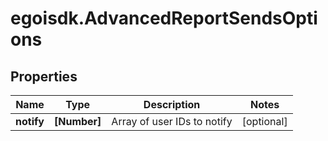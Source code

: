 # egoisdk.AdvancedReportSendsOptions

## Properties

Name | Type | Description | Notes
------------ | ------------- | ------------- | -------------
**notify** | **[Number]** | Array of user IDs to notify | [optional] 


